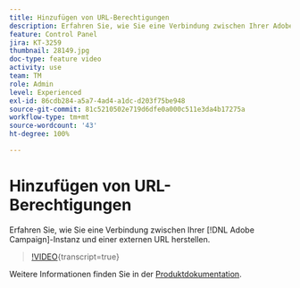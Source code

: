 ```yaml
---
title: Hinzufügen von URL-Berechtigungen
description: Erfahren Sie, wie Sie eine Verbindung zwischen Ihrer Adobe Campaign-Instanz und einer externen URL herstellen.
feature: Control Panel
jira: KT-3259
thumbnail: 28149.jpg
doc-type: feature video
activity: use
team: TM
role: Admin
level: Experienced
exl-id: 86cdb284-a5a7-4ad4-a1dc-d203f75be948
source-git-commit: 81c5210502e719d6dfe0a000c511e3da4b17275a
workflow-type: tm+mt
source-wordcount: '43'
ht-degree: 100%

---
```


# Hinzufügen von URL-Berechtigungen

Erfahren Sie, wie Sie eine Verbindung zwischen Ihrer [!DNL Adobe Campaign]-Instanz und einer externen URL herstellen.

>[!VIDEO](https://video.tv.adobe.com/v/28149?learn=on){transcript=true}

Weitere Informationen finden Sie in der [Produktdokumentation](https://experienceleague.adobe.com/docs/control-panel/using/performance-monitoring/url-permissions.html?lang=de).
